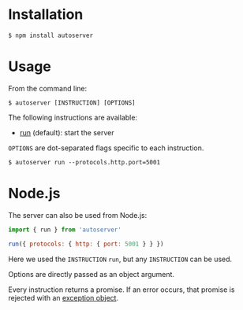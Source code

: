 # Installation

```shell
$ npm install autoserver
```

# Usage

From the command line:

```shell
$ autoserver [INSTRUCTION] [OPTIONS]
```

The following instructions are available:

- [run](run.md) (default): start the server

`OPTIONS` are dot-separated flags specific to each instruction.

```shell
$ autoserver run --protocols.http.port=5001
```

# Node.js

The server can also be used from Node.js:

```javascript
import { run } from 'autoserver'

run({ protocols: { http: { port: 5001 } } })
```

Here we used the `INSTRUCTION` `run`, but any `INSTRUCTION` can be used.

Options are directly passed as an object argument.

Every instruction returns a promise. If an error occurs, that promise is
rejected with an [exception object](error.md#exceptions).
